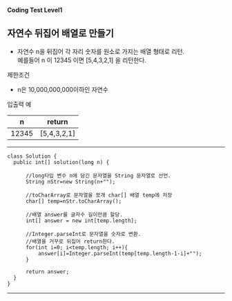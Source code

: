 **Coding Test Level1**

## 자연수 뒤집어 배열로 만들기

- 자연수 n을 뒤집어 각 자리 숫자를 원소로 가지는 배열 형태로 리턴.<br>
예를들어 n 이 12345 이면 [5,4,3,2,1] 을 리턴한다.

제한조건
- n은 10,000,000,000이하인 자연수

입출력 예

|n|return|
|---|---|
|12345|[5,4,3,2,1]|

---

    class Solution {
      public int[] solution(long n) {

          //long타입 변수 n에 담긴 문자열을 String 문자열로 선언.
          String nStr=new String(n+"");

          //toCharArray로 문자열을 쪼개 char[] 배열 temp에 저장
          char[] temp=nStr.toCharArray();

          //배열 answer를 글자수 길이만큼 할당.
          int[] answer = new int[temp.length];

          //Integer.parseInt로 문자열을 숫자로 변환.
          //배열을 거꾸로 뒤집어 return한다.
          for(int i=0; i<temp.length; i++){
              answer[i]=Integer.parseInt(temp[temp.length-1-i]+"");
          }

          return answer;
      }
    }

---
